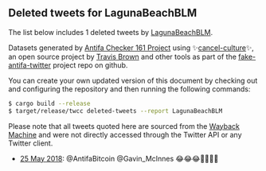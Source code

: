 ## Deleted tweets for LagunaBeachBLM

The list below includes 1 deleted tweets by
[LagunaBeachBLM](https://twitter.com/LagunaBeachBLM).



Datasets generated by [Antifa Checker 161 Project](https://twitter.com/antifacheck161) using ✨[cancel-culture](https://github.com/travisbrown/cancel-culture)✨, an open source project by 
[Travis Brown](https://twitter.com/travisbrown) and other tools as part of the 
[fake-antifa-twitter](https://github.com/antifacheck161/fake-antifa-twitter) project repo on github.

You can create your own updated version of this document by checking out and configuring the
repository and then running the following commands:

```bash
$ cargo build --release
$ target/release/twcc deleted-tweets --report LagunaBeachBLM
```

Please note that all tweets quoted here are sourced from the
[Wayback Machine](https://web.archive.org) and were not directly accessed through the Twitter API or
any Twitter client.

* [25 May 2018](https://web.archive.org/web/20180525132823/https://twitter.com/LagunaBeachBLM/status/1000005661923659776): @AntifaBitcoin @Gavin_McInnes 😂😂😂✊🏿🌈🦄 <!--1000005661923659776-->
